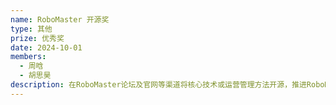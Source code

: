 ```yaml
---
name: RoboMaster 开源奖
type: 其他
prize: 优秀奖
date: 2024-10-01
members: 
  - 周晗
  - 胡思昊
description: 在RoboMaster论坛及官网等渠道将核心技术或运营管理方法开源，推进RoboMaster大赛的发展及弘扬工程师文化与精神。
---
```


